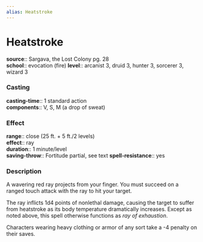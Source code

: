 ```yaml
---
alias: Heatstroke
---
```


# Heatstroke 

**source**:: Sargava, the Lost Colony pg. 28  
**school**:: evocation (fire)
**level**:: arcanist 3, druid 3, hunter 3, sorcerer 3, wizard 3

### Casting 

**casting-time**:: 1 standard action  
**components**:: V, S, M (a drop of sweat)

### Effect 

**range**:: close (25 ft. + 5 ft./2 levels)  
**effect**:: ray  
**duration**:: 1 minute/level  
**saving-throw**:: Fortitude partial, see text
**spell-resistance**:: yes

### Description 

A wavering red ray projects from your finger. You must succeed on a ranged touch attack with the ray to hit your target.  
  
The ray inflicts 1d4 points of nonlethal damage, causing the target to suffer from heatstroke as its body temperature dramatically increases. Except as noted above, this spell otherwise functions as *ray of exhaustion*.  
  
Characters wearing heavy clothing or armor of any sort take a -4 penalty on their saves.
